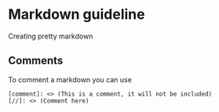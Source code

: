 # Markdown guideline
Creating pretty markdown

## Comments
To comment a markdown you can use

[//]: # (This may be the most platform independent comment)

```
[comment]: <> (This is a comment, it will not be included)
[//]: <> (Comment here)

```
